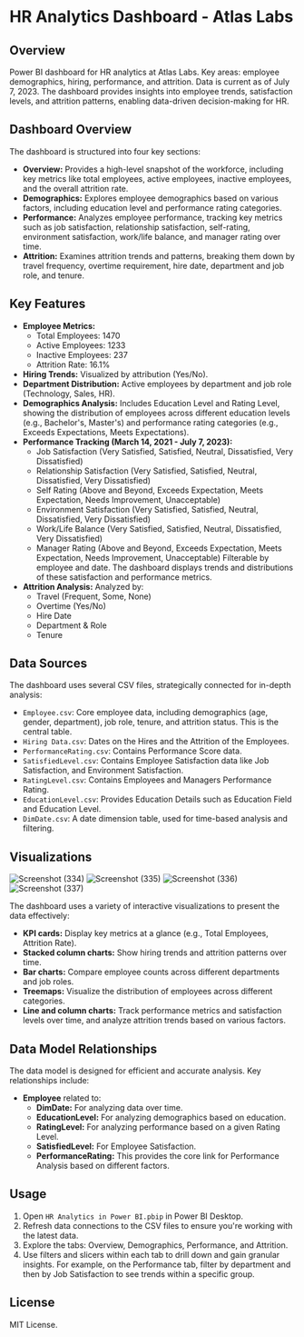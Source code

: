 # HR Analytics Dashboard - Atlas Labs

## Overview

Power BI dashboard for HR analytics at Atlas Labs. Key areas: employee demographics, hiring, performance, and attrition. Data is current as of July 7, 2023. The dashboard provides insights into employee trends, satisfaction levels, and attrition patterns, enabling data-driven decision-making for HR.

## Dashboard Overview

The dashboard is structured into four key sections:

*   **Overview:** Provides a high-level snapshot of the workforce, including key metrics like total employees, active employees, inactive employees, and the overall attrition rate.
*   **Demographics:** Explores employee demographics based on various factors, including education level and performance rating categories.
*   **Performance:** Analyzes employee performance, tracking key metrics such as job satisfaction, relationship satisfaction, self-rating, environment satisfaction, work/life balance, and manager rating over time.
*   **Attrition:** Examines attrition trends and patterns, breaking them down by travel frequency, overtime requirement, hire date, department and job role, and tenure.

## Key Features

-   **Employee Metrics:**
    -   Total Employees: 1470
    -   Active Employees: 1233
    -   Inactive Employees: 237
    -   Attrition Rate: 16.1%
-   **Hiring Trends:** Visualized by attribution (Yes/No).
-   **Department Distribution:** Active employees by department and job role (Technology, Sales, HR).
-   **Demographics Analysis:** Includes Education Level and Rating Level, showing the distribution of employees across different education levels (e.g., Bachelor's, Master's) and performance rating categories (e.g., Exceeds Expectations, Meets Expectations).
-   **Performance Tracking (March 14, 2021 - July 7, 2023):**
    -   Job Satisfaction (Very Satisfied, Satisfied, Neutral, Dissatisfied, Very Dissatisfied)
    -   Relationship Satisfaction (Very Satisfied, Satisfied, Neutral, Dissatisfied, Very Dissatisfied)
    -   Self Rating (Above and Beyond, Exceeds Expectation, Meets Expectation, Needs Improvement, Unacceptable)
    -   Environment Satisfaction (Very Satisfied, Satisfied, Neutral, Dissatisfied, Very Dissatisfied)
    -   Work/Life Balance (Very Satisfied, Satisfied, Neutral, Dissatisfied, Very Dissatisfied)
    -   Manager Rating (Above and Beyond, Exceeds Expectation, Meets Expectation, Needs Improvement, Unacceptable)
    Filterable by employee and date. The dashboard displays trends and distributions of these satisfaction and performance metrics.
-   **Attrition Analysis:** Analyzed by:
    -   Travel (Frequent, Some, None)
    -   Overtime (Yes/No)
    -   Hire Date
    -   Department & Role
    -   Tenure

## Data Sources

The dashboard uses several CSV files, strategically connected for in-depth analysis:

-   `Employee.csv`: Core employee data, including demographics (age, gender, department), job role, tenure, and attrition status. This is the central table.
-   `Hiring Data.csv`: Dates on the Hires and the Attrition of the Employees.
-   `PerformanceRating.csv`: Contains Performance Score data.
-   `SatisfiedLevel.csv`: Contains Employee Satisfaction data like Job Satisfaction, and Environment Satisfaction.
-   `RatingLevel.csv`: Contains Employees and Managers Performance Rating.
-   `EducationLevel.csv`: Provides Education Details such as Education Field and Education Level.
-   `DimDate.csv`: A date dimension table, used for time-based analysis and filtering.

## Visualizations
![Screenshot (334)](https://github.com/user-attachments/assets/eee6d5a8-58ba-498d-aa20-6f62be69dddf)
![Screenshot (335)](https://github.com/user-attachments/assets/a09124cb-61d8-440a-a15f-36b8dfc5b60c)
![Screenshot (336)](https://github.com/user-attachments/assets/f371e6ab-c46b-412d-9e1e-8a28094d8826)
![Screenshot (337)](https://github.com/user-attachments/assets/f6493804-5330-4f79-9e31-9e84371a00f7)


The dashboard uses a variety of interactive visualizations to present the data effectively:

-   **KPI cards:** Display key metrics at a glance (e.g., Total Employees, Attrition Rate).
-   **Stacked column charts:** Show hiring trends and attrition patterns over time.
-   **Bar charts:** Compare employee counts across different departments and job roles.
-   **Treemaps:** Visualize the distribution of employees across different categories.
-   **Line and column charts:** Track performance metrics and satisfaction levels over time, and analyze attrition trends based on various factors.

## Data Model Relationships

The data model is designed for efficient and accurate analysis. Key relationships include:

*   **Employee** related to:
    *   **DimDate:** For analyzing data over time.
    *   **EducationLevel:** For analyzing demographics based on education.
    *   **RatingLevel:** For analyzing performance based on a given Rating Level.
    *   **SatisfiedLevel:** For Employee Satisfaction.
    *   **PerformanceRating:** This provides the core link for Performance Analysis based on different factors.

## Usage

1.  Open `HR Analytics in Power BI.pbip` in Power BI Desktop.
2.  Refresh data connections to the CSV files to ensure you're working with the latest data.
3.  Explore the tabs: Overview, Demographics, Performance, and Attrition.
4.  Use filters and slicers within each tab to drill down and gain granular insights. For example, on the Performance tab, filter by department and then by Job Satisfaction to see trends within a specific group.

## License

MIT License.

